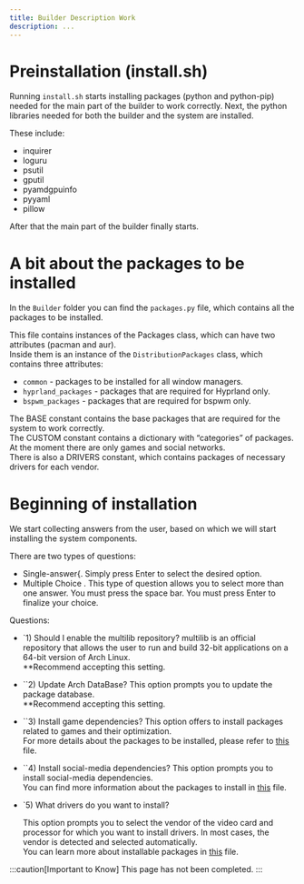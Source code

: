 ```yaml
---
title: Builder Description Work
description: ...
---
```


# Preinstallation (install.sh)
Running `install.sh` starts installing packages (python and python-pip) needed for the main part of the builder to work correctly.
Next, the python libraries needed for both the builder and the system are installed.

These include:
- inquirer
- loguru
- psutil
- gputil
- pyamdgpuinfo
- pyyaml
- pillow

After that the main part of the builder finally starts.

# A bit about the packages to be installed
In the `Builder` folder you can find the `packages.py` file, which contains all the packages to be installed. 

This file contains instances of the Packages class, which can have two attributes (pacman and aur). \
Inside them is an instance of the `DistributionPackages` class, which contains three attributes: 
- `common` - packages to be installed for all window managers.
- `hyprland_packages` - packages that are required for Hyprland only.
- `bspwm_packages` - packages that are required for bspwm only.

The BASE constant contains the base packages that are required for the system to work correctly. \
The CUSTOM constant contains a dictionary with “categories” of packages. At the moment there are only games and social networks. \
There is also a DRIVERS constant, which contains packages of necessary drivers for each vendor.

# Beginning of installation
We start collecting answers from the user, based on which we will start installing the system components.

There are two types of questions:
- Single-answer{\.
  Simply press Enter to select the desired option.
- Multiple Choice \.
  This type of question allows you to select more than one answer. You must press the space bar. You must press Enter to finalize your choice. 

Questions:
- `1) Should I enable the multilib repository?
  multilib is an official repository that allows the user to run and build 32-bit applications on a 64-bit version of Arch Linux. \
  **Recommend accepting this setting.
- ``2) Update Arch DataBase?
  This option prompts you to update the package database. \
  **Recommend accepting this setting.
- ``3) Install game dependencies?
  This option offers to install packages related to games and their optimization. \
  For more details about the packages to be installed, please refer to [this](https://github.com/meowrch/meowrch/blob/main/Builder/packages.py) file.
- ``4) Install social-media dependencies?
  This option prompts you to install social-media dependencies. \
  You can find more information about the packages to install in [this](https://github.com/meowrch/meowrch/blob/main/Builder/packages.py) file.
- `5) What drivers do you want to install?

  This option prompts you to select the vendor of the video card and processor for which you want to install drivers. In most cases, the vendor is detected and selected automatically. \
   You can learn more about installable packages in [this](https://github.com/meowrch/meowrch/blob/main/Builder/packages.py) file.

:::caution[Important to Know]
This page has not been completed. 
:::